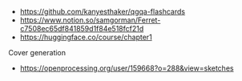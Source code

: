 - https://github.com/kanyesthaker/qgqa-flashcards
- https://www.notion.so/samgorman/Ferret-c7508ec65df841859d1f84e518fcf21d
- https://huggingface.co/course/chapter1

Cover generation

- https://openprocessing.org/user/159668?o=288&view=sketches
